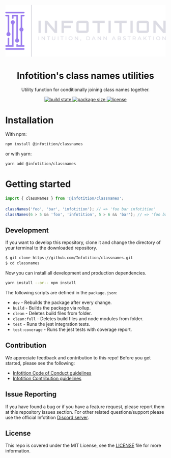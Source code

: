 <div align="center">
	<br />
	<p>
		<a href="http://infotition.de">
			<img src="https://raw.githubusercontent.com/Infotition/infopackages/main/.github/assets/infotition_logo.png" width=600px alt="infotition logo" />
		</a>
	</p>
	<h1>Infotition's class names utilities</h1>
	<p>Utility function for conditionally joining class names together.</p>
  	<p>
    <a href="https://github.com/Infotition/infopackages/actions/workflows/ci.yaml" title="build state">
			<img alt="build state" src="https://github.com/Infotition/infopackages/actions/workflows/ci.yaml/badge.svg">
		</a>
		<a href="https://www.npmjs.com/package/@infotition/classnames" title="min zipped size">
			<img alt="package size" src="https://badgen.net/bundlephobia/minzip/@infotition/classnames">
		</a>
		<a href="https://github.com/Infotition/infopackages/blob/main/LICENSE" title="license">
			<img src="https://img.shields.io/github/license/Infotition/infopackages" alt="license" />
		</a>
	</p>
</div>

# Installation

With npm:

```bash
npm install @infotition/classnames
```

or with yarn:

```bash
yarn add @infotition/classnames
```

# Getting started

```jsx
import { classNames } from '@infotition/classnames';

classNames('foo', 'bar', 'infotition'); // => 'foo bar infotition'
classNames(6 > 5 && 'foo', 'infotition', 5 > 6 && 'bar'); // => 'foo bar'
```

## Development

If you want to develop this repository, clone it and change the directory of your terminal to the downloaded repository.

```bash
$ git clone https://github.com/Infotition/classnames.git
$ cd classnames
```

Now you can install all development and production dependencies.

```bash
yarn install --or-- npm install
```

The following scripts are defined in the `package.json`:
- `dev`           - Rebuilds the package after every change.
- `build`         - Builds the package via rollup.
- `clean`         - Deletes build files from folder.
- `clean:full`    - Deletes build files and node modules from folder.
- `test`          - Runs the jest integration tests.
- `test:coverage` - Runs the jest tests with coverage report.

## Contribution

We appreciate feedback and contribution to this repo! Before you get started, please see the following:

- [Infotition Code of Conduct guidelines](./.github/CODE_OF_CONDUCT.md)
- [Infotition Contribution guidelines](./.github/CONTRIBUTING.md)

## Issue Reporting

If you have found a bug or if you have a feature request, please report them at this repository issues section. For other related questions/support please use the official Infotition [Discord server](https://discord.gg/NpxrDGYDwV).

## License

This repo is covered under the MIT License, see the [LICENSE](./LICENSE) file for more information.
